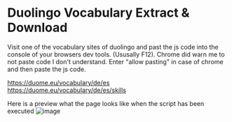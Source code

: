 # Duolingo Vocabulary Extract & Download 

Visit one of the vocabulary sites of duolingo and past the js code into the console of your browsers dev tools. (Ususally F12). Chrome did warn me to not paste code I don't understand. Enter "allow pasting" in case of chrome and then paste the js code.

https://duome.eu/vocabulary/de/es
https://duome.eu/vocabulary/de/es/skills

Here is a preview what the page looks like when the script has been executed
![image](https://i.imgur.com/Df1NLIT.png)
